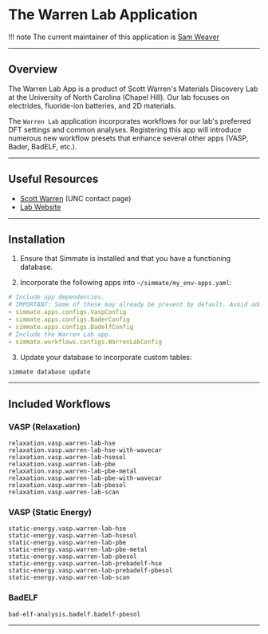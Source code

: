 # The Warren Lab Application

!!! note
    The current maintainer of this application is [Sam Weaver](https://github.com/SWeav02)

--------------------------------------------------------------------------------

## Overview

The Warren Lab App is a product of Scott Warren's Materials Discovery Lab at the University of North Carolina (Chapel Hill). Our lab focuses on electrides, fluoride-ion batteries, and 2D materials. 

The `Warren Lab` application incorporates workflows for our lab's preferred DFT settings and common analyses. Registering this app will introduce numerous new workflow presets that enhance several other apps (VASP, Bader, BadELF, etc.).

--------------------------------------------------------------------------------

## Useful Resources

 - [Scott Warren](https://chem.unc.edu/faculty/warren-scott/) (UNC contact page)
 - [Lab Website](https://materials-lab.io/)

--------------------------------------------------------------------------------

## Installation

1. Ensure that Simmate is installed and that you have a functioning database.

2. Incorporate the following apps into `~/simmate/my_env-apps.yaml`:
``` yaml
# Include app dependencies.
# IMPORTANT: Some of these may already be present by default. Avoid adding duplicates
- simmate.apps.configs.VaspConfig
- simmate.apps.configs.BaderConfig
- simmate.apps.configs.BadelfConfig
# Include the Warren Lab app.
- simmate.workflows.configs.WarrenLabConfig
```

3. Update your database to incorporate custom tables:
``` bash
simmate database update
```

--------------------------------------------------------------------------------

## Included Workflows

### VASP (Relaxation)

```
relaxation.vasp.warren-lab-hse
relaxation.vasp.warren-lab-hse-with-wavecar
relaxation.vasp.warren-lab-hsesol
relaxation.vasp.warren-lab-pbe
relaxation.vasp.warren-lab-pbe-metal
relaxation.vasp.warren-lab-pbe-with-wavecar
relaxation.vasp.warren-lab-pbesol
relaxation.vasp.warren-lab-scan
```

### VASP (Static Energy)

```
static-energy.vasp.warren-lab-hse
static-energy.vasp.warren-lab-hsesol
static-energy.vasp.warren-lab-pbe
static-energy.vasp.warren-lab-pbe-metal
static-energy.vasp.warren-lab-pbesol
static-energy.vasp.warren-lab-prebadelf-hse
static-energy.vasp.warren-lab-prebadelf-pbesol
static-energy.vasp.warren-lab-scan
```

### BadELF

```
bad-elf-analysis.badelf.badelf-pbesol
```

--------------------------------------------------------------------------------